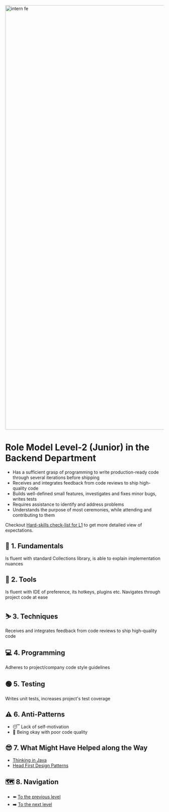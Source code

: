 <img width="1344" alt="intern fe" src="https://user-images.githubusercontent.com/47868427/120193769-76582a00-c225-11eb-933e-838a79fe33a8.png">

# Role Model Level-2 (Junior) in the Backend Department
- Has a sufficient grasp of programming to write production-ready code through several iterations before shipping
- Receives and integrates feedback from code reviews to ship high-quality code
- Builds well-defined small features, investigates and fixes minor bugs, writes tests
- Requires assistance to identify and address problems
- Understands the purpose of most ceremonies, while attending and contributing to them

Checkout [Hard-skills check-list for L1](https://docs.google.com/spreadsheets/d/1Tu1rYjERCJYOxHWOK1qulFuNGsv5ObxORKWsJtqd38s/edit#gid=794128633) to get more detailed view of expectations.

## 🔄 1. Fundamentals
Is fluent with standard Collections library, is able to explain implementation nuances

## 🧰 2. Tools
Is fluent with IDE of preference, its hotkeys, plugins etc. Navigates through project code at ease

## ⛷️ 3. Techniques
Receives and integrates feedback from code reviews to ship high-quality code

## 💻 4. Programming
Adheres to project/company code style guidelines

## 🟢 5. Testing
Writes unit tests, increases project's test coverage

## ⚠️ 6. Anti-Patterns
- 😴 Lack of self-motivation
- 💩 Being okay with poor code quality

## 😎 7. What Might Have Helped along the Way
- [Thinking in Java](https://en.wikipedia.org/wiki/Introduction_to_Algorithms)
- [Head First Design Patterns](https://www.wickedlysmart.com/head-first-design-patterns/)

## 🗺️ 8. Navigation
- ⬅️ [To the previous level](Level%201%20-%20Intern.md)
- ➡️ [To the next level](Level%203%20-%20Low%20Middle.md)
